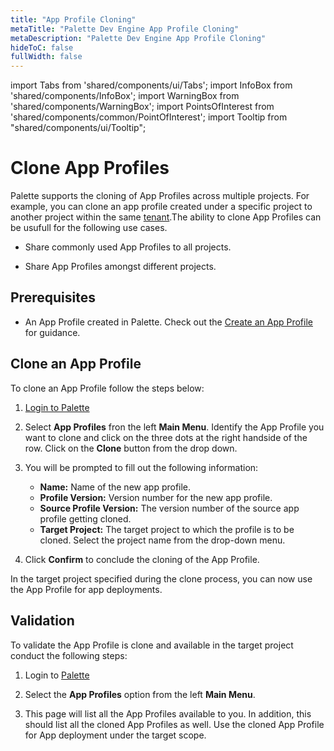 ```yaml
---
title: "App Profile Cloning"
metaTitle: "Palette Dev Engine App Profile Cloning"
metaDescription: "Palette Dev Engine App Profile Cloning"
hideToC: false
fullWidth: false
---
```


import Tabs from 'shared/components/ui/Tabs';
import InfoBox from 'shared/components/InfoBox';
import WarningBox from 'shared/components/WarningBox';
import PointsOfInterest from 'shared/components/common/PointOfInterest';
import Tooltip from "shared/components/ui/Tooltip";


# Clone App Profiles

Palette supports the cloning of App Profiles across multiple projects. For example, you can clone an app profile created under a specific project to another project within the same [tenant](/glossary-all#tenant).The ability to clone App Profiles can be usufull for the following use cases.

* Share commonly used App Profiles to all projects.

* Share App Profiles amongst different projects.

## Prerequisites

* An App Profile created in Palette. Check out the [Create an App Profile](/devx/app-profile/create-app-profile) for guidance.

## Clone an App Profile

To clone an App Profile follow the steps below:

1. [Login to Palette](/devx#quickstartwithpaletteappmode)

2. Select **App Profiles** fron the left **Main Menu**. Identify the App Profile you want to clone and click on the three dots at the right handside of the row. Click on the **Clone** button from the drop down.

4. You will be prompted to fill out the following information:
   * **Name:** Name of the new app profile.
   * **Profile Version:** Version number for the new app profile.
   * **Source Profile Version:** The version number of the source app profile getting cloned.
   * **Target Project:** The target project to which the profile is to be cloned. Select the project name from the drop-down menu.

5. Click **Confirm** to conclude the cloning of the App Profile. 

In the target project specified during the clone process, you can now use the App Profile for app deployments.
## Validation

To validate the App Profile is clone and available in the target project conduct the following steps:

1. Login to [Palette](/devx#quickstartwithpaletteappmode)

2. Select the **App Profiles** option from the left **Main Menu**.     

3. This page will list all the App Profiles available to you. In addition, this should list all the cloned App Profiles as well. Use the cloned App Profile for App deployment under the target scope.



 



